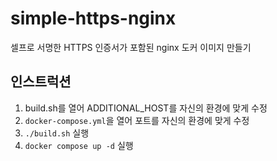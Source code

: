 # simple-https-nginx

셀프로 서명한 HTTPS 인증서가 포함된 nginx 도커 이미지 만들기

## 인스트럭션

1. build.sh를 열어 ADDITIONAL_HOST를 자신의 환경에 맞게 수정
2. `docker-compose.yml`을 열어 포트를 자신의 환경에 맞게 수정
3. `./build.sh` 실행
4. `docker compose up -d` 실행
